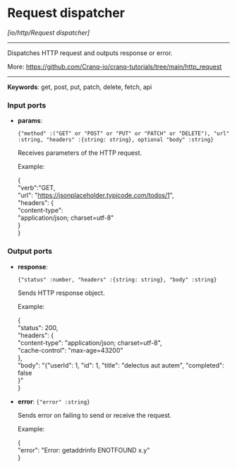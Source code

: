 # Request dispatcher

_[io/http/Request dispatcher]_

---

Dispatches HTTP request and outputs response or error.  
  
More: https://github.com/Cranq-io/cranq-tutorials/tree/main/http_request  

---

__Keywords__: get, post, put, patch, delete, fetch, api

### Input ports

* __params__: 
    ```
    {"method" :("GET" or "POST" or "PUT" or "PATCH" or "DELETE"), "url" :string, "headers" :{string: string}, optional "body" :string}
    ```

    Receives parameters of the HTTP request.  
      
    Example:  
      
    {  
      "verb":"GET,  
      "url": "https://jsonplaceholder.typicode.com/todos/1",  
      "headers": {  
        "content-type":   
      "application/json; charset=utf-8"  
      }  
    }  

### Output ports

* __response__: 
    ```
    {"status" :number, "headers" :{string: string}, "body" :string}
    ```

    Sends HTTP response object.  
      
    Example:  
      
    {  
      "status": 200,  
      "headers": {  
        "content-type": "application/json; charset=utf-8",  
        "cache-control": "max-age=43200"  
      },  
      "body": "{\"userId\": 1, \"id\": 1, \"title\": \"delectus aut autem\",  \"completed\": false  
    }"  
    }  


* __error__: ` {"error" :string} `

    Sends error on failing to send or receive the request.  
      
    Example:  
      
    {  
      "error": "Error: getaddrinfo ENOTFOUND x.y"  
    }   

